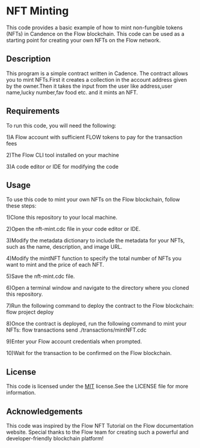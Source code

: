 
# NFT Minting

This code provides a basic example of how to mint non-fungible tokens (NFTs) in Candence on the Flow blockchain. This code can be used as a starting point for creating your own NFTs on the Flow network.


## Description

This program is a simple contract written in Cadence. The contract allows you to mint NFTs.First it creates a collection in the account address given by the owner.Then it takes the input from the user like address,user name,lucky number,fav food etc. and it mints an NFT.
 

## Requirements

To run this code, you will need the following:

1)A Flow account with sufficient FLOW tokens to pay for         the              transaction fees

2)The Flow CLI tool installed on your machine

3)A code editor or IDE for modifying the code
## Usage

To use this code to mint your own NFTs on the Flow blockchain, follow these steps:

1)Clone this repository to your local machine.

2)Open the nft-mint.cdc file in your code editor or IDE.

3)Modify the metadata dictionary to include the metadata for your NFTs, such as the name, description, and image URL.

4)Modify the mintNFT function to specify the total number of NFTs you want to mint and the price of each NFT.

5)Save the nft-mint.cdc file.

6)Open a terminal window and navigate to the directory where you cloned this repository.

7)Run the following command to deploy the contract to the Flow blockchain:
flow project deploy

8)Once the contract is deployed, run the following command to mint your NFTs:
flow transactions send ./transactions/mintNFT.cdc

9)Enter your Flow account credentials when prompted.

10)Wait for the transaction to be confirmed on the Flow blockchain.
## License

This code is licensed under the [MIT](https://choosealicense.com/licenses/mit/) license.See the LICENSE file for more information.


## Acknowledgements

This code was inspired by the Flow NFT Tutorial on the Flow documentation website. Special thanks to the Flow team for creating such a powerful and developer-friendly blockchain platform!
